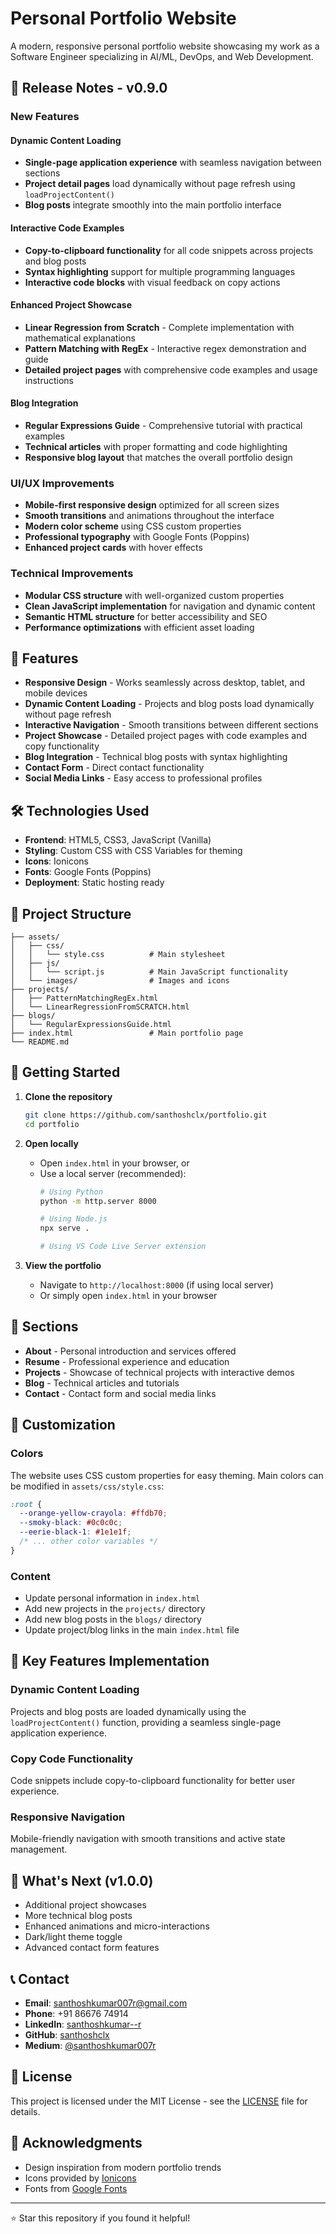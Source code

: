 # Personal Portfolio Website

A modern, responsive personal portfolio website showcasing my work as a Software Engineer specializing in AI/ML, DevOps, and Web Development.

## 🚀 Release Notes - v0.9.0

### New Features

#### Dynamic Content Loading
- **Single-page application experience** with seamless navigation between sections
- **Project detail pages** load dynamically without page refresh using `loadProjectContent()`
- **Blog posts** integrate smoothly into the main portfolio interface

#### Interactive Code Examples
- **Copy-to-clipboard functionality** for all code snippets across projects and blog posts
- **Syntax highlighting** support for multiple programming languages
- **Interactive code blocks** with visual feedback on copy actions

#### Enhanced Project Showcase
- **Linear Regression from Scratch** - Complete implementation with mathematical explanations
- **Pattern Matching with RegEx** - Interactive regex demonstration and guide
- **Detailed project pages** with comprehensive code examples and usage instructions

#### Blog Integration
- **Regular Expressions Guide** - Comprehensive tutorial with practical examples
- **Technical articles** with proper formatting and code highlighting
- **Responsive blog layout** that matches the overall portfolio design

### UI/UX Improvements
- **Mobile-first responsive design** optimized for all screen sizes
- **Smooth transitions** and animations throughout the interface
- **Modern color scheme** using CSS custom properties
- **Professional typography** with Google Fonts (Poppins)
- **Enhanced project cards** with hover effects

### Technical Improvements
- **Modular CSS structure** with well-organized custom properties
- **Clean JavaScript implementation** for navigation and dynamic content
- **Semantic HTML structure** for better accessibility and SEO
- **Performance optimizations** with efficient asset loading

## 🌟 Features

- **Responsive Design** - Works seamlessly across desktop, tablet, and mobile devices
- **Dynamic Content Loading** - Projects and blog posts load dynamically without page refresh
- **Interactive Navigation** - Smooth transitions between different sections
- **Project Showcase** - Detailed project pages with code examples and copy functionality
- **Blog Integration** - Technical blog posts with syntax highlighting
- **Contact Form** - Direct contact functionality
- **Social Media Links** - Easy access to professional profiles

## 🛠️ Technologies Used

- **Frontend**: HTML5, CSS3, JavaScript (Vanilla)
- **Styling**: Custom CSS with CSS Variables for theming
- **Icons**: Ionicons
- **Fonts**: Google Fonts (Poppins)
- **Deployment**: Static hosting ready

## 📁 Project Structure

```
├── assets/
│   ├── css/
│   │   └── style.css          # Main stylesheet
│   ├── js/
│   │   └── script.js          # Main JavaScript functionality
│   └── images/                # Images and icons
├── projects/
│   ├── PatternMatchingRegEx.html
│   └── LinearRegressionFromSCRATCH.html
├── blogs/
│   └── RegularExpressionsGuide.html
├── index.html                 # Main portfolio page
└── README.md
```

## 🚀 Getting Started

1. **Clone the repository**
   ```bash
   git clone https://github.com/santhoshclx/portfolio.git
   cd portfolio
   ```

2. **Open locally**
   - Open `index.html` in your browser, or
   - Use a local server (recommended):
     ```bash
     # Using Python
     python -m http.server 8000
     
     # Using Node.js
     npx serve .
     
     # Using VS Code Live Server extension
     ```

3. **View the portfolio**
   - Navigate to `http://localhost:8000` (if using local server)
   - Or simply open `index.html` in your browser

## 📱 Sections

- **About** - Personal introduction and services offered
- **Resume** - Professional experience and education
- **Projects** - Showcase of technical projects with interactive demos
- **Blog** - Technical articles and tutorials
- **Contact** - Contact form and social media links

## 🎨 Customization

### Colors
The website uses CSS custom properties for easy theming. Main colors can be modified in `assets/css/style.css`:

```css
:root {
  --orange-yellow-crayola: #ffdb70;
  --smoky-black: #0c0c0c;
  --eerie-black-1: #1e1e1f;
  /* ... other color variables */
}
```

### Content
- Update personal information in `index.html`
- Add new projects in the `projects/` directory
- Add new blog posts in the `blogs/` directory
- Update project/blog links in the main `index.html` file

## 🔧 Key Features Implementation

### Dynamic Content Loading
Projects and blog posts are loaded dynamically using the `loadProjectContent()` function, providing a seamless single-page application experience.

### Copy Code Functionality
Code snippets include copy-to-clipboard functionality for better user experience.

### Responsive Navigation
Mobile-friendly navigation with smooth transitions and active state management.

## 🎯 What's Next (v1.0.0)
- Additional project showcases
- More technical blog posts
- Enhanced animations and micro-interactions
- Dark/light theme toggle
- Advanced contact form features

## 📞 Contact

- **Email**: santhoshkumar007r@gmail.com
- **Phone**: +91 86676 74914
- **LinkedIn**: [santhoshkumar--r](https://www.linkedin.com/in/santhoshkumar--r/)
- **GitHub**: [santhoshclx](https://github.com/santhoshclx)
- **Medium**: [@santhoshkumar007r](https://medium.com/@santhoshkumar007r)

## 📄 License

This project is licensed under the MIT License - see the [LICENSE](LICENSE) file for details.

## 🙏 Acknowledgments

- Design inspiration from modern portfolio trends
- Icons provided by [Ionicons](https://ionicons.com/)
- Fonts from [Google Fonts](https://fonts.google.com/)

---

⭐ Star this repository if you found it helpful!


